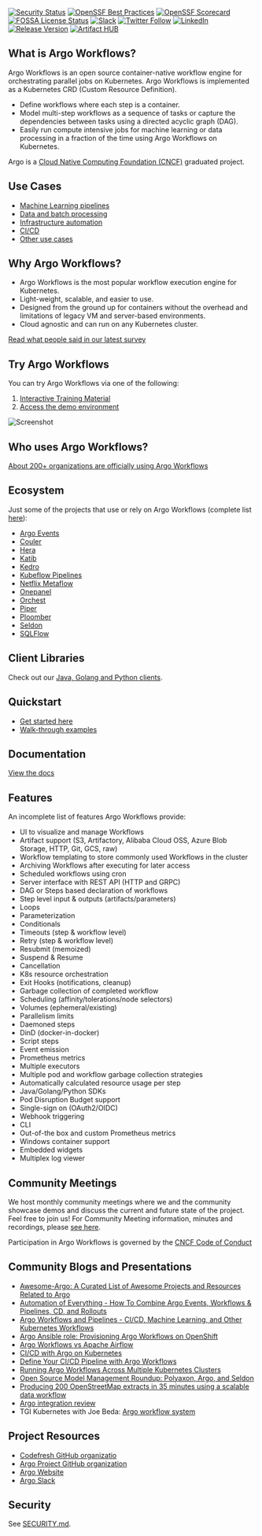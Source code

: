 <!-- markdownlint-disable-next-line MD041 -->
[![Security Status](https://github.com/argoproj/argo-workflows/actions/workflows/snyk.yml/badge.svg?branch=release-3.5)](https://github.com/argoproj/argo-workflows/actions/workflows/snyk.yml?query=branch%3Arelease-3.5)
[![OpenSSF Best Practices](https://bestpractices.coreinfrastructure.org/projects/3830/badge)](https://bestpractices.coreinfrastructure.org/projects/3830)
[![OpenSSF Scorecard](https://api.securityscorecards.dev/projects/github.com/argoproj/argo-workflows/badge)](https://api.securityscorecards.dev/projects/github.com/argoproj/argo-workflows)
[![FOSSA License Status](https://app.fossa.com/api/projects/git%2Bgithub.com%2Fargoproj%2Fargo-workflows.svg?type=shield)](https://app.fossa.com/projects/git%2Bgithub.com%2Fargoproj%2Fargo-workflows?ref=badge_shield)
[![Slack](https://img.shields.io/badge/slack-argoproj-brightgreen.svg?logo=slack)](https://argoproj.github.io/community/join-slack)
[![Twitter Follow](https://img.shields.io/twitter/follow/argoproj?style=social)](https://twitter.com/argoproj)
[![LinkedIn](https://img.shields.io/badge/LinkedIn-argoproj-blue.svg?logo=linkedin)](https://www.linkedin.com/company/argoproj/)
[![Release Version](https://img.shields.io/github/v/release/argoproj/argo-workflows?label=argo-workflows)](https://github.com/argoproj/argo-workflows/releases/latest)
[![Artifact HUB](https://img.shields.io/endpoint?url=https://artifacthub.io/badge/repository/argo-workflows)](https://artifacthub.io/packages/helm/argo/argo-workflows)

## What is Argo Workflows?

Argo Workflows is an open source container-native workflow engine for orchestrating parallel jobs on Kubernetes.
Argo Workflows is implemented as a Kubernetes CRD (Custom Resource Definition).

* Define workflows where each step is a container.
* Model multi-step workflows as a sequence of tasks or capture the dependencies between tasks using a directed acyclic graph (DAG).
* Easily run compute intensive jobs for machine learning or data processing in a fraction of the time using Argo Workflows on Kubernetes.

Argo is a [Cloud Native Computing Foundation (CNCF)](https://cncf.io/) graduated project.

## Use Cases

* [Machine Learning pipelines](https://argo-workflows.readthedocs.io/en/release-3.5/use-cases/machine-learning/)
* [Data and batch processing](https://argo-workflows.readthedocs.io/en/release-3.5/use-cases/data-processing/)
* [Infrastructure automation](https://argo-workflows.readthedocs.io/en/release-3.5/use-cases/infrastructure-automation/)
* [CI/CD](https://argo-workflows.readthedocs.io/en/release-3.5/use-cases/ci-cd/)
* [Other use cases](https://argo-workflows.readthedocs.io/en/release-3.5/use-cases/other/)

## Why Argo Workflows?

* Argo Workflows is the most popular workflow execution engine for Kubernetes.
* Light-weight, scalable, and easier to use.
* Designed from the ground up for containers without the overhead and limitations of legacy VM and server-based environments.
* Cloud agnostic and can run on any Kubernetes cluster.

[Read what people said in our latest survey](https://blog.argoproj.io/argo-workflows-events-2023-user-survey-results-82c53bc30543)

## Try Argo Workflows

You can try Argo Workflows via one of the following:

1. [Interactive Training Material](https://killercoda.com/argoproj/course/argo-workflows/)
1. [Access the demo environment](https://workflows.apps.argoproj.io/workflows/argo)

![Screenshot](docs/assets/screenshot.png)

## Who uses Argo Workflows?

[About 200+ organizations are officially using Argo Workflows](USERS.md)

## Ecosystem

Just some of the projects that use or rely on Argo Workflows (complete list [here](https://github.com/akuity/awesome-argo#ecosystem-projects)):

* [Argo Events](https://github.com/argoproj/argo-events)
* [Couler](https://github.com/couler-proj/couler)
* [Hera](https://github.com/argoproj-labs/hera-workflows)
* [Katib](https://github.com/kubeflow/katib)
* [Kedro](https://kedro.readthedocs.io/en/stable/)
* [Kubeflow Pipelines](https://github.com/kubeflow/pipelines)
* [Netflix Metaflow](https://metaflow.org)
* [Onepanel](https://github.com/onepanelio/onepanel)
* [Orchest](https://github.com/orchest/orchest/)
* [Piper](https://github.com/quickube/piper)
* [Ploomber](https://github.com/ploomber/ploomber)
* [Seldon](https://github.com/SeldonIO/seldon-core)
* [SQLFlow](https://github.com/sql-machine-learning/sqlflow)

## Client Libraries

Check out our [Java, Golang and Python clients](docs/client-libraries.md).

## Quickstart

* [Get started here](https://argo-workflows.readthedocs.io/en/release-3.5/quick-start/)
* [Walk-through examples](https://argo-workflows.readthedocs.io/en/release-3.5/walk-through/)

## Documentation

[View the docs](https://argo-workflows.readthedocs.io/en/release-3.5/)

## Features

An incomplete list of features Argo Workflows provide:

* UI to visualize and manage Workflows
* Artifact support (S3, Artifactory, Alibaba Cloud OSS, Azure Blob Storage, HTTP, Git, GCS, raw)
* Workflow templating to store commonly used Workflows in the cluster
* Archiving Workflows after executing for later access
* Scheduled workflows using cron
* Server interface with REST API (HTTP and GRPC)
* DAG or Steps based declaration of workflows
* Step level input & outputs (artifacts/parameters)
* Loops
* Parameterization
* Conditionals
* Timeouts (step & workflow level)
* Retry (step & workflow level)
* Resubmit (memoized)
* Suspend & Resume
* Cancellation
* K8s resource orchestration
* Exit Hooks (notifications, cleanup)
* Garbage collection of completed workflow
* Scheduling (affinity/tolerations/node selectors)
* Volumes (ephemeral/existing)
* Parallelism limits
* Daemoned steps
* DinD (docker-in-docker)
* Script steps
* Event emission
* Prometheus metrics
* Multiple executors
* Multiple pod and workflow garbage collection strategies
* Automatically calculated resource usage per step
* Java/Golang/Python SDKs
* Pod Disruption Budget support
* Single-sign on (OAuth2/OIDC)
* Webhook triggering
* CLI
* Out-of-the box and custom Prometheus metrics
* Windows container support
* Embedded widgets
* Multiplex log viewer

## Community Meetings

We host monthly community meetings where we and the community showcase demos and discuss the current and future state of the project. Feel free to join us!
For Community Meeting information, minutes and recordings, please [see here](https://bit.ly/argo-wf-cmty-mtng).

Participation in Argo Workflows is governed by the [CNCF Code of Conduct](https://github.com/cncf/foundation/blob/master/code-of-conduct.md)

## Community Blogs and Presentations

* [Awesome-Argo: A Curated List of Awesome Projects and Resources Related to Argo](https://github.com/terrytangyuan/awesome-argo)
* [Automation of Everything - How To Combine Argo Events, Workflows & Pipelines, CD, and Rollouts](https://youtu.be/XNXJtxkUKeY)
* [Argo Workflows and Pipelines - CI/CD, Machine Learning, and Other Kubernetes Workflows](https://youtu.be/UMaivwrAyTA)
* [Argo Ansible role: Provisioning Argo Workflows on OpenShift](https://medium.com/@marekermk/provisioning-argo-on-openshift-with-ansible-and-kustomize-340a1fda8b50)
* [Argo Workflows vs Apache Airflow](http://bit.ly/30YNIvT)
* [CI/CD with Argo on Kubernetes](https://medium.com/@bouwe.ceunen/ci-cd-with-argo-on-kubernetes-28c1a99616a9)
* [Define Your CI/CD Pipeline with Argo Workflows](https://haque-zubair.medium.com/define-your-ci-cd-pipeline-with-argo-workflows-25aefb02fa63)
* [Running Argo Workflows Across Multiple Kubernetes Clusters](https://admiralty.io/blog/running-argo-workflows-across-multiple-kubernetes-clusters/)
* [Open Source Model Management Roundup: Polyaxon, Argo, and Seldon](https://www.anaconda.com/blog/developer-blog/open-source-model-management-roundup-polyaxon-argo-and-seldon/)
* [Producing 200 OpenStreetMap extracts in 35 minutes using a scalable data workflow](https://www.interline.io/blog/scaling-openstreetmap-data-workflows/)
* [Argo integration review](http://dev.matt.hillsdon.net/2018/03/24/argo-integration-review.html)
* TGI Kubernetes with Joe Beda: [Argo workflow system](https://www.youtube.com/watch?v=M_rxPPLG8pU&start=859)

## Project Resources

* [Codefresh GitHub organizatio](https://github.com/codefresh-io)
* [Argo Project GitHub organization](https://github.com/argoproj)
* [Argo Website](https://argoproj.github.io/)
* [Argo Slack](https://argoproj.github.io/community/join-slack)

## Security

See [SECURITY.md](SECURITY.md).
